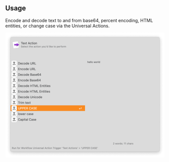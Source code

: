 ## Usage

Encode and decode text to and from base64, percent encoding, HTML entities, or change case via the Universal Actions.

![Universal Actions to modify text](images/ua.png)
